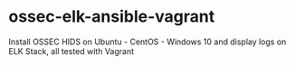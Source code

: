 # ossec-elk-ansible-vagrant
Install OSSEC HIDS on Ubuntu - CentOS - Windows 10 and display logs on ELK Stack, all tested with Vagrant

